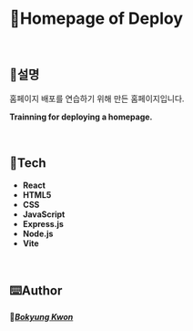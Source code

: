 # 🏡Homepage of Deploy

</br>

## 📜설명
<p>홈페이지 배포를 연습하기 위해 만든 홈페이지입니다.</p>
<p><b>Trainning for deploying a homepage.</b></p>
  
</br>

## 🔨Tech
- **React**
- **HTML5**
- **CSS**
- **JavaScript**
- **Express.js**
- **Node.js**
- **Vite**

</br>

## ⌨️Author
🌳[***Bokyung Kwon***](https://github.com/K-Bokyung)
